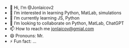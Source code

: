 - 👋 Hi, I’m @Jonlaicov2
- 👀 I’m interested in learning Python, MatLab, simulations
- 🌱 I’m currently learning JS, Python
- 💞️ I’m looking to collaborate on Python, MatLab, ChatGPT
- 📫 How to reach me jonlaicov@gmial.com
- 😄 Pronouns: Mr.
- ⚡ Fun fact: ...

<!---
Jonlaicov2/Jonlaicov2 is a ✨ special ✨ repository because its `README.md` (this file) appears on your GitHub profile.
You can click the Preview link to take a look at your changes.
--->
